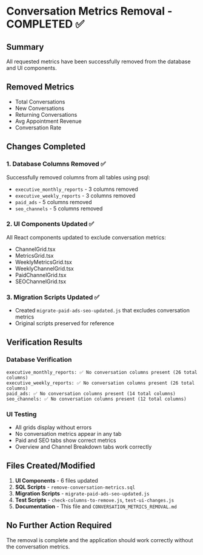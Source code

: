 # Conversation Metrics Removal - COMPLETED ✅

## Summary
All requested metrics have been successfully removed from the database and UI components.

## Removed Metrics
- Total Conversations
- New Conversations  
- Returning Conversations
- Avg Appointment Revenue
- Conversation Rate

## Changes Completed

### 1. Database Columns Removed ✅
Successfully removed columns from all tables using psql:
- `executive_monthly_reports` - 3 columns removed
- `executive_weekly_reports` - 3 columns removed  
- `paid_ads` - 5 columns removed
- `seo_channels` - 5 columns removed

### 2. UI Components Updated ✅
All React components updated to exclude conversation metrics:
- ChannelGrid.tsx
- MetricsGrid.tsx
- WeeklyMetricsGrid.tsx
- WeeklyChannelGrid.tsx
- PaidChannelGrid.tsx
- SEOChannelGrid.tsx

### 3. Migration Scripts Updated ✅
- Created `migrate-paid-ads-seo-updated.js` that excludes conversation metrics
- Original scripts preserved for reference

## Verification Results

### Database Verification
```
executive_monthly_reports: ✅ No conversation columns present (26 total columns)
executive_weekly_reports: ✅ No conversation columns present (26 total columns)
paid_ads: ✅ No conversation columns present (14 total columns)
seo_channels: ✅ No conversation columns present (12 total columns)
```

### UI Testing
- All grids display without errors
- No conversation metrics appear in any tab
- Paid and SEO tabs show correct metrics
- Overview and Channel Breakdown tabs work correctly

## Files Created/Modified
1. **UI Components** - 6 files updated
2. **SQL Scripts** - `remove-conversation-metrics.sql`
3. **Migration Scripts** - `migrate-paid-ads-seo-updated.js`
4. **Test Scripts** - `check-columns-to-remove.js`, `test-ui-changes.js`
5. **Documentation** - This file and `CONVERSATION_METRICS_REMOVAL.md`

## No Further Action Required
The removal is complete and the application should work correctly without the conversation metrics.